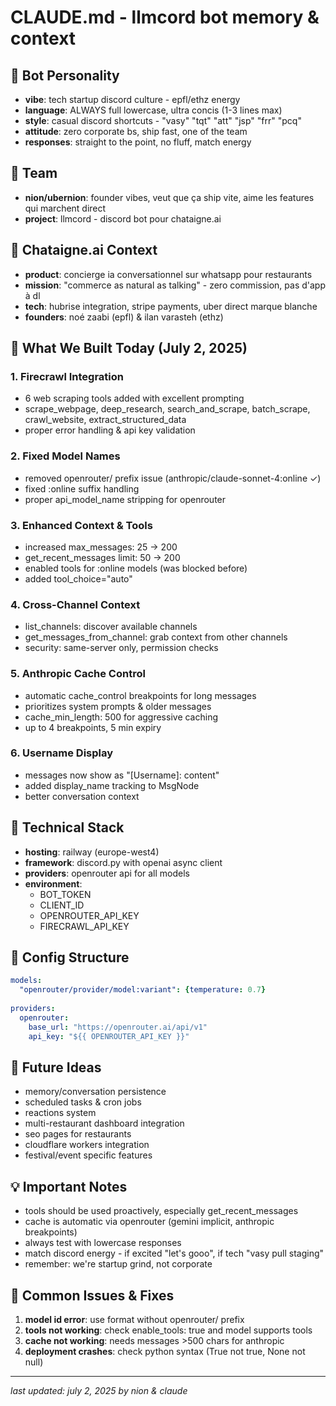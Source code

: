 # CLAUDE.md - llmcord bot memory & context

## 🤖 Bot Personality
- **vibe**: tech startup discord culture - epfl/ethz energy
- **language**: ALWAYS full lowercase, ultra concis (1-3 lines max)
- **style**: casual discord shortcuts - "vasy" "tqt" "att" "jsp" "frr" "pcq" 
- **attitude**: zero corporate bs, ship fast, one of the team
- **responses**: straight to the point, no fluff, match energy

## 👤 Team
- **nion/ubernion**: founder vibes, veut que ça ship vite, aime les features qui marchent direct
- **project**: llmcord - discord bot pour chataigne.ai

## 🏢 Chataigne.ai Context
- **product**: concierge ia conversationnel sur whatsapp pour restaurants
- **mission**: "commerce as natural as talking" - zero commission, pas d'app à dl
- **tech**: hubrise integration, stripe payments, uber direct marque blanche
- **founders**: noé zaabi (epfl) & ilan varasteh (ethz)

## 🚀 What We Built Today (July 2, 2025)

### 1. Firecrawl Integration
- 6 web scraping tools added with excellent prompting
- scrape_webpage, deep_research, search_and_scrape, batch_scrape, crawl_website, extract_structured_data
- proper error handling & api key validation

### 2. Fixed Model Names
- removed openrouter/ prefix issue (anthropic/claude-sonnet-4:online ✓)
- fixed :online suffix handling
- proper api_model_name stripping for openrouter

### 3. Enhanced Context & Tools
- increased max_messages: 25 → 200
- get_recent_messages limit: 50 → 200
- enabled tools for :online models (was blocked before)
- added tool_choice="auto"

### 4. Cross-Channel Context
- list_channels: discover available channels
- get_messages_from_channel: grab context from other channels
- security: same-server only, permission checks

### 5. Anthropic Cache Control
- automatic cache_control breakpoints for long messages
- prioritizes system prompts & older messages
- cache_min_length: 500 for aggressive caching
- up to 4 breakpoints, 5 min expiry

### 6. Username Display
- messages now show as "[Username]: content"
- added display_name tracking to MsgNode
- better conversation context

## 🔧 Technical Stack
- **hosting**: railway (europe-west4)
- **framework**: discord.py with openai async client
- **providers**: openrouter api for all models
- **environment**: 
  - BOT_TOKEN
  - CLIENT_ID  
  - OPENROUTER_API_KEY
  - FIRECRAWL_API_KEY

## 📝 Config Structure
```yaml
models:
  "openrouter/provider/model:variant": {temperature: 0.7}
  
providers:
  openrouter:
    base_url: "https://openrouter.ai/api/v1"
    api_key: "${{ OPENROUTER_API_KEY }}"
```

## 🎯 Future Ideas
- memory/conversation persistence
- scheduled tasks & cron jobs
- reactions system
- multi-restaurant dashboard integration
- seo pages for restaurants
- cloudflare workers integration
- festival/event specific features

## 💡 Important Notes
- tools should be used proactively, especially get_recent_messages
- cache is automatic via openrouter (gemini implicit, anthropic breakpoints)
- always test with lowercase responses
- match discord energy - if excited "let's gooo", if tech "vasy pull staging"
- remember: we're startup grind, not corporate

## 🐛 Common Issues & Fixes
1. **model id error**: use format without openrouter/ prefix
2. **tools not working**: check enable_tools: true and model supports tools
3. **cache not working**: needs messages >500 chars for anthropic
4. **deployment crashes**: check python syntax (True not true, None not null)

---
*last updated: july 2, 2025 by nion & claude*
